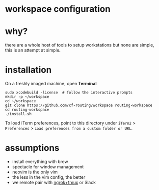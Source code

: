 # workspace configuration

# why?
there are a whole host of tools to setup workstations but none are simple,
this is an attempt at simple.

# installation
On a freshly imaged machine, open **Terminal**
```
sudo xcodebuild -license  # follow the interactive prompts
mkdir -p ~/workspace
cd ~/workspace
git clone https://github.com/cf-routing/workspace routing-workspace
cd routing-workspace
./install.sh
```

To load iTerm preferences, point to this directory under `iTerm2` >
`Preferences` > `Load preferences from a custom folder or URL`.

# assumptions
- install everything with brew
- spectacle for window management
- neovim is the only vim
- the less in the vim config, the better
- we remote pair with [ngrok+tmux](./REMOTE_PAIRING.md) or Slack
